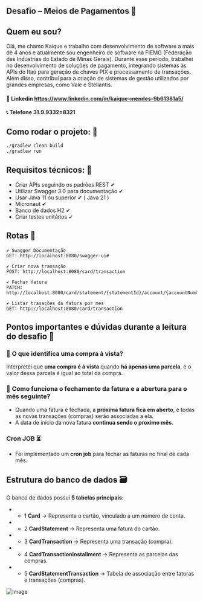 ## Desafio – Meios de Pagamentos 💸

## Quem eu sou?
Olá, me chamo Kaique e trabalho com desenvolvimento de software a mais de 4 anos e atualmente 
sou engenheiro de software na FIEMG (Federação das Indústrias do Estado de Minas Gerais).
Durante esse período, trabalhei no desenvolvimento de soluções de pagamento, integrando sistemas às
APIs do Itaú para geração de chaves PIX e processamento de transações. Além disso, contribuí para a
criação de sistemas de gestão utilizados por grandes empresas, como Vale e Stellantis.

#### 🔗 Linkedin https://www.linkedin.com/in/kaique-mendes-9b61381a5/
#### 📞 Telefone 31.9.9332=8321

## Como rodar o projeto: 🚩

 ````sh 
 ./gradlew clean build
 ./gradlew run
````` 

## Requisitos técnicos: 🚩
- Criar APIs seguindo os padrões REST ✔
- Utilizar Swagger 3.0 para documentação ✔
- Usar Java 11 ou superior ✔ ( Java 21 )
- Micronaut ✔
- Banco de dados H2 ✔
- Criar testes unitários ✔

## Rotas 🚩

#### 
````
✔ Swagger Documentação
GET: http://localhost:8080/swagger-ui#

✔ Criar nova transação 
POST: http://localhost:8080/card/transaction

✔ Fechar fatura 
PATCH: http://localhost:8080/card/statement/{statementId}/account/{accountNumber}

✔ Listar trasações da fatura por mes 
GET: http://localhost:8080/card/transaction
````

## **Pontos importantes e dúvidas durante a leitura do desafio 🤔**

### 📌 **O que identifica uma compra à vista?**
Interpretei que **uma compra é à vista** quando **há apenas uma parcela**, e o valor dessa parcela é igual ao total da compra.

### 📅 **Como funciona o fechamento da fatura e a abertura para o mês seguinte?**
- Quando uma fatura é fechada, a **próxima fatura fica em aberto**, e todas as novas transações (compras) serão associadas a ela.
- A data de início da nova fatura **continua sendo o proximo mês**.
 
### **Cron JOB ⏳**
- Foi implementado um **cron job** para fechar as faturas no final de cada mês.

## **Estrutura do banco de dados 🗃️**
O banco de dados possui **5 tabelas principais**:
- - 1 **Card** → Representa o cartão, vinculado a um número de conta.
- - 2 **CardStatement** → Representa uma fatura do cartão.
- - 3 **CardTransaction** → Representa uma transação (compra).
- - 4 **CardTransactionInstallment** → Representa as parcelas das compras.
- - 5 **CardStatementTransaction** → Tabela de associação entre faturas e transações (compras).

![image](https://github.com/user-attachments/assets/ed38f809-4691-4a53-bda4-9f0a6cbb8292)